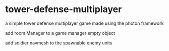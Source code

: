 # tower-defense-multiplayer
a simple tower defense multiplayer game made using the photon framework

add room Manager to a game manager empty object

add soldier navmesh to the spawnable enemy units

